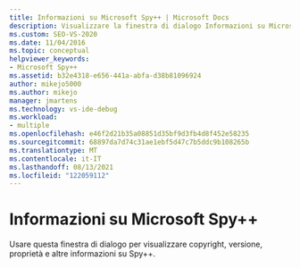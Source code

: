 ```yaml
---
title: Informazioni su Microsoft Spy++ | Microsoft Docs
description: Visualizzare la finestra di dialogo Informazioni su Microsoft Spy++ in Visual Studio per visualizzare copyright, versione, proprietà e altre informazioni sull'utilità di debug di Spy++.
ms.custom: SEO-VS-2020
ms.date: 11/04/2016
ms.topic: conceptual
helpviewer_keywords:
- Microsoft Spy++
ms.assetid: b32e4318-e656-441a-abfa-d38b81096924
author: mikejo5000
ms.author: mikejo
manager: jmartens
ms.technology: vs-ide-debug
ms.workload:
- multiple
ms.openlocfilehash: e46f2d21b35a08851d35bf9d3fb4d8f452e58235
ms.sourcegitcommit: 68897da7d74c31ae1ebf5d47c7b5ddc9b108265b
ms.translationtype: MT
ms.contentlocale: it-IT
ms.lasthandoff: 08/13/2021
ms.locfileid: "122059112"
---
```

# <a name="about-microsoft-spy"></a>Informazioni su Microsoft Spy++
Usare questa finestra di dialogo per visualizzare copyright, versione, proprietà e altre informazioni su Spy++.